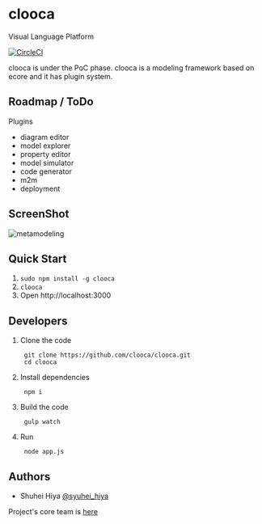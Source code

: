 # clooca
Visual Language Platform

[![CircleCI](https://circleci.com/gh/clooca/clooca.svg?style=svg)](https://circleci.com/gh/clooca/clooca)

clooca is under the PoC phase. clooca is a modeling framework based on ecore and it has plugin system.

## Roadmap / ToDo

Plugins

- diagram editor
- model explorer
- property editor
- model simulator
- code generator
- m2m
- deployment

## ScreenShot

![metamodeling](https://github.com/clooca/clooca/raw/develop/docs/metamodeling.png "サンプル")

## Quick Start


1. ```sudo npm install -g clooca```
2. ```clooca```
3. Open http://localhost:3000


## Developers


1. Clone the code

        git clone https://github.com/clooca/clooca.git
        cd clooca

2. Install dependencies

        npm i

3. Build the code

        gulp watch

4. Run

        node app.js
        

## Authors

* Shuhei Hiya [@syuhei_hiya](https://twitter.com/syuhei_hiya)

Project's core team is [here](https://github.com/orgs/clooca/teams/core)
